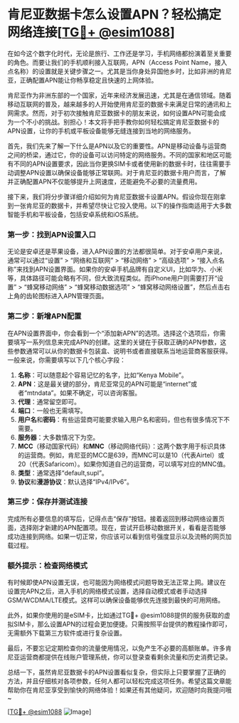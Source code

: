 # 肯尼亚数据卡怎么设置APN？轻松搞定网络连接[[TG💪+ @esim1088](https://t.me/s/esim1088)]

在如今这个数字化时代，无论是旅行、工作还是学习，手机网络都扮演着至关重要的角色。而要让我们的手机顺利接入互联网，APN（Access Point Name，接入点名称）的设置就是关键步骤之一。尤其是当你身处异国他乡时，比如非洲的肯尼亚，正确配置APN能让你畅享稳定且快速的上网体验。

肯尼亚作为非洲东部的一个国家，近年来经济发展迅速，尤其是在通信领域。随着移动互联网的普及，越来越多的人开始使用肯尼亚的数据卡来满足日常的通讯和上网需求。然而，对于初次接触肯尼亚数据卡的朋友来说，如何设置APN可能会成为一个不小的挑战。别担心！本文将手把手教你如何轻松搞定肯尼亚数据卡的APN设置，让你的手机或平板设备能够无缝连接到当地的网络服务。

首先，我们先来了解一下什么是APN以及它的重要性。APN是移动设备与运营商之间的桥梁，通过它，你的设备可以访问特定的网络服务。不同的国家和地区可能有不同的APN设置要求，因此当你更换SIM卡或者使用新的数据卡时，往往需要手动调整APN设置以确保设备能够正常联网。对于肯尼亚的数据卡用户而言，了解并正确配置APN不仅能够提升上网速度，还能避免不必要的流量费用。

接下来，我们将分步骤详细介绍如何为肯尼亚数据卡设置APN。假设你现在刚拿到一张肯尼亚的数据卡，并希望尽快让它投入使用。以下的操作指南适用于大多数智能手机和平板设备，包括安卓系统和iOS系统。

### 第一步：找到APN设置入口

无论是安卓还是苹果设备，进入APN设置的方法都很简单。对于安卓用户来说，通常可以通过“设置” > “网络和互联网” > “移动网络” > “高级选项” > “接入点名称”来找到APN设置界面。如果你的安卓手机品牌有自定义UI，比如华为、小米等，具体路径可能会略有不同，但大致流程类似。而iPhone用户则需要打开“设置” > “蜂窝移动网络” > “蜂窝移动数据选项” > “蜂窝移动网络设置”，然后点击右上角的齿轮图标进入APN管理页面。

### 第二步：新增APN配置

在APN设置界面中，你会看到一个“添加新APN”的选项。选择这个选项后，你需要填写一系列信息来完成APN的创建。这里的关键在于获取正确的APN参数，这些参数通常可以从你的数据卡包装盒、说明书或者直接联系当地运营商客服获得。一般来说，你需要填写以下几个核心字段：

1. **名称**：可以随意起个容易记忆的名字，比如“Kenya Mobile”。
2. **APN**：这是最关键的部分，肯尼亚常见的APN可能是“internet”或者“mtndata”。如果不确定，可以咨询客服。
3. **代理**：通常留空即可。
4. **端口**：一般也无需填写。
5. **用户名**和**密码**：有些运营商可能要求输入用户名和密码，但也有很多情况下不需要。
6. **服务器**：大多数情况下为空。
7. **MCC**（移动国家代码）和**MNC**（移动网络代码）：这两个数字用于标识具体的运营商。例如，肯尼亚的MCC是639，而MNC可以是10（代表Airtel）或20（代表Safaricom）。如果你知道自己的运营商，可以填写对应的MNC值。
8. **类型**：通常选择“default,supl”。
9. **协议**和**漫游协议**：默认选择“IPv4/IPv6”。

### 第三步：保存并测试连接

完成所有必要信息的填写后，记得点击“保存”按钮。接着返回到移动网络设置页面，选择刚才新建的APN配置项。现在，尝试开启移动数据开关，看看是否能够成功连接到网络。如果一切正常，你应该可以看到信号强度显示以及流畅的网页加载过程。

### 额外提示：检查网络模式

有时候即使APN设置无误，也可能因为网络模式问题导致无法正常上网。建议在设置完APN之后，进入手机的网络模式设置，选择自动模式或者手动选择GSM/WCDMA/LTE模式。这样可以确保设备能够优先连接到最快的可用网络。

此外，如果你使用的是eSIM卡，比如通过TG💪+ @esim1088提供的服务获取的虚拟SIM卡，那么设置APN的过程会更加便捷。只需按照平台提供的教程操作即可，无需额外下载第三方软件或进行复杂设置。

最后，不要忘记定期检查你的流量使用情况，以免产生不必要的高额账单。许多肯尼亚运营商都提供在线账户管理系统，你可以登录查看剩余流量和历史消费记录。

总结一下，虽然肯尼亚数据卡的APN设置看似复杂，但实际上只要掌握了正确的方法，并且仔细核对各项参数，任何人都可以轻松完成这项任务。希望这篇文章能帮助你在肯尼亚享受到愉快的网络体验！如果还有其他疑问，欢迎随时向我提问哦~

[[TG💪+ @esim1088](https://t.me/s/esim1088) ![Image](https://i.postimg.cc/4NQfJmqS/Snipaste-2025-05-13-00-14-12.png)]
